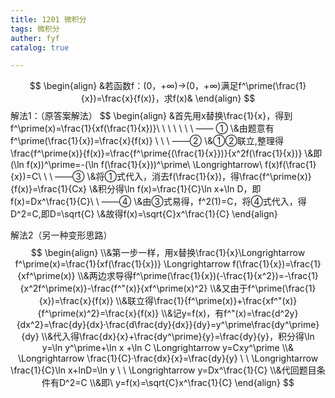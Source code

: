 ```yaml
---
title: 1201 微积分
tags: 微积分
auther: fyf
catalog: true

---
```

$$
\begin{align}
&若函数f：(0，+∞)→(0，+∞)满足f^\prime(\frac{1}{x})=\frac{x}{f(x)}，求f(x)&
\end{align}
$$
解法1：（原答案解法）
$$
\begin{align}
&首先用x替换\frac{1}{x}，得到f^\prime(x)=\frac{1}{xf(\frac{1}{x})}\ \ \ \ \ \ \ —— ①
\\&由题意有f^\prime(\frac{1}{x})=\frac{x}{f(x)} \ \ \  ——②
\\&①②联立,整理得\frac{f^\prime(x)}{f(x)}=\frac{f^\prime{(\frac{1}{x}})}{x^2f(\frac{1}{x})}
\\&即(\ln f(x))^\prime=-(\ln f(\frac{1}{x}))^\prime\ \Longrightarrow\ f(x)f(\frac{1}{x})=C\ \ \  ——③
\\&将①式代入，消去f(\frac{1}{x})，得\frac{f^\prime(x)}{f(x)}=\frac{1}{Cx}
\\&积分得\ln f(x)=\frac{1}{C}\ln x+\ln D，即f(x)=Dx^\frac{1}{C}\ \ ——④
\\&由③式易得，f^2(1)=C，将④式代入，得D^2=C,即D=\sqrt{C}
\\&故得f(x)=\sqrt{C}x^\frac{1}{C}
\end{align}



解法2（另一种变形思路）
$$
\begin{align}
\\&第一步一样，用x替换\frac{1}{x}\Longrightarrow f^\prime(x)=\frac{1}{xf(\frac{1}{x})} \Longrightarrow f(\frac{1}{x})=\frac{1}{xf^\prime(x)}
\\&两边求导得f^\prime(\frac{1}{x})(-\frac{1}{x^2})=-\frac{1}{x^2f^\prime(x)}-\frac{f^"(x)}{xf^\prime(x)^2}
\\&又由于f^\prime(\frac{1}{x})=\frac{x}{f(x)}
\\&联立得\frac{1}{f^\prime(x)}+\frac{xf^"(x)}{f^\prime(x)^2}=\frac{x}{f(x)}
\\&记y=f(x)，有f^"(x)=\frac{d^2y}{dx^2}=\frac{dy}{dx}·\frac{d\frac{dy}{dx}}{dy}=y^\prime\frac{dy^\prime}{dy}
\\&代入得\frac{dx}{x}+\frac{dy^\prime}{y}=\frac{dy}{y}，积分得\ln y=\ln y^\prime+\ln x +\ln C \Longrightarrow y=Cxy^\prime
\\& \Longrightarrow \frac{1}{C}·\frac{dx}{x}=\frac{dy}{y} \ \ \Longrightarrow \frac{1}{C}\ln x+lnD=\ln y \ \ \Longrightarrow y=Dx^\frac{1}{C}
\\&代回题目条件有D^2=C
\\&即\ y=f(x)=\sqrt{C}x^\frac{1}{C}
\end{align}
$$

<!--more-->
